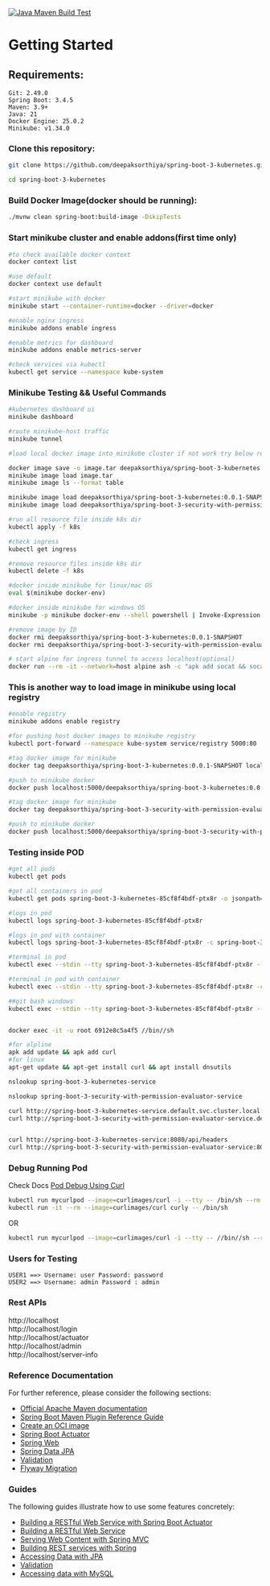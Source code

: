 [![Java Maven Build Test](https://github.com/deepaksorthiya/spring-boot-3-kubernetes/actions/workflows/maven-build.yml/badge.svg)](https://github.com/deepaksorthiya/spring-boot-3-kubernetes/actions/workflows/maven-build.yml)

# Getting Started

## Requirements:

```
Git: 2.49.0
Spring Boot: 3.4.5
Maven: 3.9+
Java: 21
Docker Engine: 25.0.2
Minikube: v1.34.0
```

### Clone this repository:

```bash
git clone https://github.com/deepaksorthiya/spring-boot-3-kubernetes.git
```

```bash
cd spring-boot-3-kubernetes
```

### Build Docker Image(docker should be running):

```bash
./mvnw clean spring-boot:build-image -DskipTests
```

### Start minikube cluster and enable addons(first time only)

```bash
#to check available docker context
docker context list

#use default
docker context use default

#start minikube with docker
minikube start --container-runtime=docker --driver=docker

#enable nginx ingress
minikube addons enable ingress

#enable metrics for dashboard
minikube addons enable metrics-server

#check services via kubectl
kubectl get service --namespace kube-system
```

### Minikube Testing && Useful Commands

```bash
#kubernetes dashboard ui
minikube dashboard

#route minikube-host traffic
minikube tunnel

#load local docker image into minikube cluster if not work try below registry option(take some time to load)

docker image save -o image.tar deepaksorthiya/spring-boot-3-kubernetes:0.0.1-SNAPSHOT
minikube image load image.tar
minikube image ls --format table

minikube image load deepaksorthiya/spring-boot-3-kubernetes:0.0.1-SNAPSHOT
minikube image load deepaksorthiya/spring-boot-3-security-with-permission-evaluator:0.0.1-SNAPSHOT

#run all resource file inside k8s dir
kubectl apply -f k8s

#check ingress
kubectl get ingress

#remove resource files inside k8s dir
kubectl delete -f k8s

#docker inside minikube for linux/mac OS
eval $(minikube docker-env)

#docker inside minikube for windows OS
minikube -p minikube docker-env --shell powershell | Invoke-Expression

#remove image by ID
docker rmi deepaksorthiya/spring-boot-3-kubernetes:0.0.1-SNAPSHOT
docker rmi deepaksorthiya/spring-boot-3-security-with-permission-evaluator:0.0.1-SNAPSHOT

# start alpine for ingress tunnel to access localhost(optional)
docker run --rm -it --network=host alpine ash -c "apk add socat && socat TCP-LISTEN:5000,reuseaddr,fork TCP:host.docker.internal:5000"
```

### This is another way to load image in minikube using local registry

```bash
#enable registry
minikube addons enable registry

#for pushing host docker images to minikube registry
kubectl port-forward --namespace kube-system service/registry 5000:80

#tag docker image for minikube
docker tag deepaksorthiya/spring-boot-3-kubernetes:0.0.1-SNAPSHOT localhost:5000/deepaksorthiya/spring-boot-3-kubernetes:0.0.1-SNAPSHOT

#push to minikube docker
docker push localhost:5000/deepaksorthiya/spring-boot-3-kubernetes:0.0.1-SNAPSHOT

#tag docker image for minikube
docker tag deepaksorthiya/spring-boot-3-security-with-permission-evaluator:0.0.1-SNAPSHOT localhost:5000/deepaksorthiya/spring-boot-3-security-with-permission-evaluator:0.0.1-SNAPSHOT

#push to minikube docker
docker push localhost:5000/deepaksorthiya/spring-boot-3-security-with-permission-evaluator:0.0.1-SNAPSHOT
```

### Testing inside POD

```bash
#get all pods
kubectl get pods

#get all containers in pod
kubectl get pods spring-boot-3-kubernetes-85cf8f4bdf-ptx8r -o jsonpath='{.spec.containers[*].name}'

#logs in pod
kubectl logs spring-boot-3-kubernetes-85cf8f4bdf-ptx8r

#logs in pod with container
kubectl logs spring-boot-3-kubernetes-85cf8f4bdf-ptx8r -c spring-boot-3-kubernetes

#terminal in pod
kubectl exec --stdin --tty spring-boot-3-kubernetes-85cf8f4bdf-ptx8r -- /bin/sh

#terminal in pod with container
kubectl exec --stdin --tty spring-boot-3-kubernetes-85cf8f4bdf-ptx8r -c spring-boot-3-kubernetes -- /bin/sh

##git bash windows
kubectl exec --stdin --tty spring-boot-3-kubernetes-85cf8f4bdf-ptx8r -- //bin//sh


docker exec -it -u root 6912e8c5a4f5 //bin//sh

#for alpline
apk add update && apk add curl
#for linux
apt-get update && apt-get install curl && apt install dnsutils

nslookup spring-boot-3-kubernetes-service

nslookup spring-boot-3-security-with-permission-evaluator-service

curl http://spring-boot-3-kubernetes-service.default.svc.cluster.local:8080/api/headers
curl http://spring-boot-3-security-with-permission-evaluator-service.default.svc.cluster.local:8080/login


curl http://spring-boot-3-kubernetes-service:8080/api/headers
curl http://spring-boot-3-security-with-permission-evaluator-service:8080/login
```

### Debug Running Pod

Check Docs [Pod Debug Using Curl](https://kubernetes.io/docs/tasks/debug/debug-application/debug-running-pod/)

```bash
kubectl run mycurlpod --image=curlimages/curl -i --tty -- /bin/sh --rm
kubectl run -it --rm --image=curlimages/curl curly -- /bin/sh
```

OR

```bash
kubectl run mycurlpod --image=curlimages/curl -i --tty -- //bin//sh --rm
```

### Users for Testing

```
USER1 ==> Username: user Password: password
USER2 ==> Username: admin Password : admin
```

### Rest APIs

http://localhost <br>
http://localhost/login <br>
http://localhost/actuator <br>
http://localhost/admin <br>
http://localhost/server-info

### Reference Documentation

For further reference, please consider the following sections:

* [Official Apache Maven documentation](https://maven.apache.org/guides/index.html)
* [Spring Boot Maven Plugin Reference Guide](https://docs.spring.io/spring-boot/maven-plugin)
* [Create an OCI image](https://docs.spring.io/spring-boot/maven-plugin/build-image.html)
* [Spring Boot Actuator](https://docs.spring.io/spring-boot/reference/actuator/index.html)
* [Spring Web](https://docs.spring.io/spring-boot/reference/web/servlet.html)
* [Spring Data JPA](https://docs.spring.io/spring-boot/reference/data/sql.html#data.sql.jpa-and-spring-data)
* [Validation](https://docs.spring.io/spring-boot//io/validation.html)
* [Flyway Migration](https://docs.spring.io/spring-boot/how-to/data-initialization.html#howto.data-initialization.migration-tool.flyway)

### Guides

The following guides illustrate how to use some features concretely:

* [Building a RESTful Web Service with Spring Boot Actuator](https://spring.io/guides/gs/actuator-service/)
* [Building a RESTful Web Service](https://spring.io/guides/gs/rest-service/)
* [Serving Web Content with Spring MVC](https://spring.io/guides/gs/serving-web-content/)
* [Building REST services with Spring](https://spring.io/guides/tutorials/rest/)
* [Accessing Data with JPA](https://spring.io/guides/gs/accessing-data-jpa/)
* [Validation](https://spring.io/guides/gs/validating-form-input/)
* [Accessing data with MySQL](https://spring.io/guides/gs/accessing-data-mysql/)
